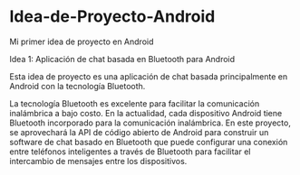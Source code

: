 # Idea-de-Proyecto-Android

Mi primer idea de proyecto en Android

Idea 1: Aplicación de chat basada en Bluetooth para Android

Esta idea de proyecto es una aplicación de chat basada principalmente en Android con la tecnología Bluetooth.

La tecnología Bluetooth es excelente para facilitar la comunicación inalámbrica a bajo costo. En la actualidad, cada dispositivo Android tiene Bluetooth incorporado para la comunicación inalámbrica. En este proyecto, se aprovechará la API de código abierto de Android para construir un software de chat basado en Bluetooth que puede configurar una conexión entre teléfonos inteligentes a través de Bluetooth para facilitar el intercambio de mensajes entre los dispositivos.
